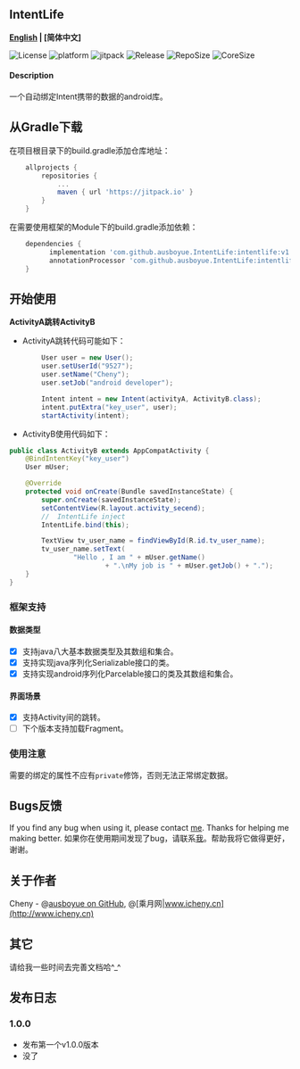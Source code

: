 

## IntentLife

**[English](./README.md) | [简体中文]**

![License](https://img.shields.io/github/license/ausboyue/IntentLife.svg) ![platform](https://img.shields.io/badge/platform-android-green.svg) ![jitpack](https://jitpack.io/v/ausboyue/IntentLife.svg) ![Release](https://img.shields.io/badge/Release-1.0.0-brightgreen.svg) ![RepoSize](https://img.shields.io/badge/RepoSize-143KB-blue.svg) ![CoreSize](https://img.shields.io/badge/CoreSize-16KB-blue.svg)


#### Description

一个自动绑定Intent携带的数据的android库。

## 从Gradle下载

在项目根目录下的build.gradle添加仓库地址：

```groovy
    allprojects {
        repositories {
            ...
            maven { url 'https://jitpack.io' }
        }
    }
```

在需要使用框架的Module下的build.gradle添加依赖：

```groovy
    dependencies {
          implementation 'com.github.ausboyue.IntentLife:intentlife:v1.0.0'
          annotationProcessor 'com.github.ausboyue.IntentLife:intentlife_compiler:v1.0.0'
    }
```


## 开始使用

**ActivityA跳转ActivityB**

- ActivityA跳转代码可能如下：

```java
        User user = new User();
        user.setUserId("9527");
        user.setName("Cheny");
        user.setJob("android developer");

        Intent intent = new Intent(activityA, ActivityB.class);
        intent.putExtra("key_user", user);
        startActivity(intent);
```

- ActivityB使用代码如下：

``` java
public class ActivityB extends AppCompatActivity {
    @BindIntentKey("key_user")
    User mUser;

    @Override
    protected void onCreate(Bundle savedInstanceState) {
        super.onCreate(savedInstanceState);
        setContentView(R.layout.activity_secend);
        //  IntentLife inject
        IntentLife.bind(this);

        TextView tv_user_name = findViewById(R.id.tv_user_name);
        tv_user_name.setText(
                "Hello , I am " + mUser.getName()
                        + ".\nMy job is " + mUser.getJob() + ".");
    }
}
```


### 框架支持

#### 数据类型 

- [x] 支持java八大基本数据类型及其数组和集合。
- [x] 支持实现java序列化Serializable接口的类。
- [x] 支持实现android序列化Parcelable接口的类及其数组和集合。

#### 界面场景

- [x] 支持Activity间的跳转。
- [ ] 下个版本支持加载Fragment。

### 使用注意

需要的绑定的属性不应有`private`修饰，否则无法正常绑定数据。

## Bugs反馈

If you find any bug when using it, please contact [me](mailto:ausboyue@qq.com). Thanks for helping me making better.
如果你在使用期间发现了bug，请联系[我](mailto:ausboyue@qq.com)。帮助我将它做得更好，谢谢。

## 关于作者

Cheny - @[ausboyue on GitHub](https://github.com/ausboyue/), @[乘月网|www.icheny.cn](http://www.icheny.cn)

## 其它

请给我一些时间去完善文档哈^_^ 

## 发布日志

### 1.0.0
 - 发布第一个v1.0.0版本
 - 没了
